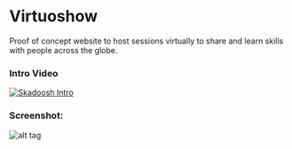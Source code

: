 # Virtuoshow
Proof of concept website to host sessions virtually to share and learn skills with people across the globe.

### Intro Video
[![Skadoosh Intro](http://img.youtube.com/vi/yV_i5i5fO-g/0.jpg)](https://www.youtube.com/watch?v=yV_i5i5fO-g)

### Screenshot:
![alt tag](https://cdn.rawgit.com/vasanthk/Virtuoshow/master/imgs/Skadoosh.png)
